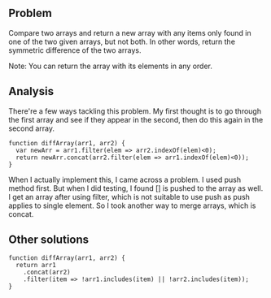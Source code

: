 ## Problem

Compare two arrays and return a new array with any items only found in one of the two given arrays, but not both. 
In other words, return the symmetric difference of the two arrays.

Note: You can return the array with its elements in any order.

## Analysis

There're a few ways tackling this problem. My first thought is to go through the first array and see if they appear in the 
second, then do this again in the second array. 

```
function diffArray(arr1, arr2) {
  var newArr = arr1.filter(elem => arr2.indexOf(elem)<0);
  return newArr.concat(arr2.filter(elem => arr1.indexOf(elem)<0));
}
```
When I actually implement this, I came across a problem. I used push method first. But when I did testing, I found [] is pushed
to the array as well. I get an array after using filter, which is not suitable to use push as push applies to single element.
So I took another way to merge arrays, which is concat.

## Other solutions
```
function diffArray(arr1, arr2) {
  return arr1
    .concat(arr2)
    .filter(item => !arr1.includes(item) || !arr2.includes(item));
}
```
